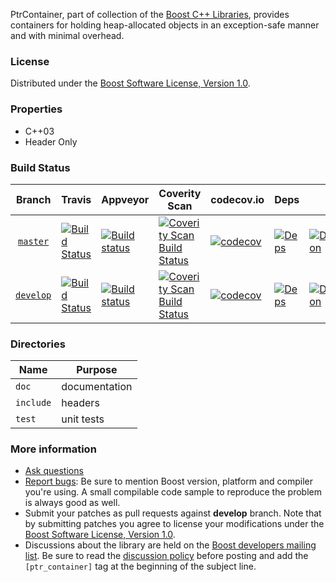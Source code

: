 PtrContainer, part of collection of the [Boost C++ Libraries](http://github.com/boostorg), provides containers for holding heap-allocated objects in an exception-safe manner and with minimal overhead.

### License

Distributed under the [Boost Software License, Version 1.0](http://www.boost.org/LICENSE_1_0.txt).

### Properties

* C++03
* Header Only

### Build Status

Branch          | Travis | Appveyor | Coverity Scan | codecov.io | Deps | Docs | Tests |
:-------------: | ------ | -------- | ------------- | ---------- | ---- | ---- | ----- |
[`master`](https://github.com/boostorg/ptr_container/tree/master) | [![Build Status](https://travis-ci.org/boostorg/ptr_container.svg?branch=master)](https://travis-ci.org/boostorg/ptr_container) | [![Build status](https://ci.appveyor.com/api/projects/status/nuihr6s92fjb9gwy/branch/master?svg=true)](https://ci.appveyor.com/project/maintainer/ptr_container-xyzzy/branch/master) | [![Coverity Scan Build Status](https://scan.coverity.com/projects/15842/badge.svg)](https://scan.coverity.com/projects/boostorg-ptr_container) | [![codecov](https://codecov.io/gh/boostorg/ptr_container/branch/master/graph/badge.svg)](https://codecov.io/gh/boostorg/ptr_container/branch/master)| [![Deps](https://img.shields.io/badge/deps-master-brightgreen.svg)](https://pdimov.github.io/boostdep-report/master/ptr_container.html) | [![Documentation](https://img.shields.io/badge/docs-master-brightgreen.svg)](http://www.boost.org/doc/libs/master/doc/html/ptr_container.html) | [![Enter the Matrix](https://img.shields.io/badge/matrix-master-brightgreen.svg)](http://www.boost.org/development/tests/master/developer/ptr_container.html)
[`develop`](https://github.com/boostorg/ptr_container/tree/develop) | [![Build Status](https://travis-ci.org/boostorg/ptr_container.svg?branch=develop)](https://travis-ci.org/boostorg/ptr_container) | [![Build status](https://ci.appveyor.com/api/projects/status/nuihr6s92fjb9gwy/branch/develop?svg=true)](https://ci.appveyor.com/project/maintainer/ptr_container-xyzzy/branch/develop) | [![Coverity Scan Build Status](https://scan.coverity.com/projects/15842/badge.svg)](https://scan.coverity.com/projects/boostorg-ptr_container) | [![codecov](https://codecov.io/gh/boostorg/ptr_container/branch/develop/graph/badge.svg)](https://codecov.io/gh/boostorg/ptr_container/branch/develop) | [![Deps](https://img.shields.io/badge/deps-develop-brightgreen.svg)](https://pdimov.github.io/boostdep-report/develop/ptr_container.html) | [![Documentation](https://img.shields.io/badge/docs-develop-brightgreen.svg)](http://www.boost.org/doc/libs/develop/doc/html/ptr_container.html) | [![Enter the Matrix](https://img.shields.io/badge/matrix-develop-brightgreen.svg)](http://www.boost.org/development/tests/develop/developer/ptr_container.html)

### Directories

| Name        | Purpose                        |
| ----------- | ------------------------------ |
| `doc`       | documentation                  |
| `include`   | headers                        |
| `test`      | unit tests                     |

### More information

* [Ask questions](http://stackoverflow.com/questions/ask?tags=c%2B%2B,boost,boost-ptr_container)
* [Report bugs](https://github.com/boostorg/ptr_container/issues): Be sure to mention Boost version, platform and compiler you're using. A small compilable code sample to reproduce the problem is always good as well.
* Submit your patches as pull requests against **develop** branch. Note that by submitting patches you agree to license your modifications under the [Boost Software License, Version 1.0](http://www.boost.org/LICENSE_1_0.txt).
* Discussions about the library are held on the [Boost developers mailing list](http://www.boost.org/community/groups.html#main). Be sure to read the [discussion policy](http://www.boost.org/community/policy.html) before posting and add the `[ptr_container]` tag at the beginning of the subject line.

